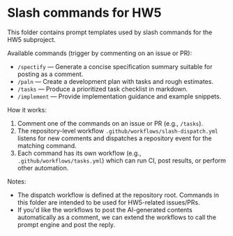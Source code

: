 # Slash commands for HW5

This folder contains prompt templates used by slash commands for the HW5 subproject.

Available commands (trigger by commenting on an issue or PR):

- `/spectify` — Generate a concise specification summary suitable for posting as a comment.
- `/paln` — Create a development plan with tasks and rough estimates.
- `/tasks` — Produce a prioritized task checklist in markdown.
- `/implement` — Provide implementation guidance and example snippets.

How it works:

1. Comment one of the commands on an issue or PR (e.g., `/tasks`).
2. The repository-level workflow `.github/workflows/slash-dispatch.yml` listens for new comments and dispatches a repository event for the matching command.
3. Each command has its own workflow (e.g., `.github/workflows/tasks.yml`) which can run CI, post results, or perform other automation.

Notes:
- The dispatch workflow is defined at the repository root. Commands in this folder are intended to be used for HW5-related issues/PRs.
- If you'd like the workflows to post the AI-generated contents automatically as a comment, we can extend the workflows to call the prompt engine and post the reply.
